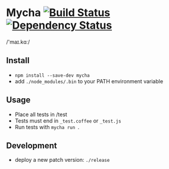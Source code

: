 # Mycha [![Build Status](https://travis-ci.org/Originate/mycha.png?branch=master)](https://travis-ci.org/Originate/mycha) [![Dependency Status](https://david-dm.org/Originate/mycha.svg)](https://david-dm.org/Originate/mycha)

/'maɪ.kɑː/


## Install

* `npm install --save-dev mycha`
* add `./node_modules/.bin` to your PATH environment variable


## Usage
* Place all tests in /test
* Tests must end in `_test.coffee` or `_test.js`
* Run tests with ```mycha run ```.


## Development

* deploy a new patch version: `./release`
